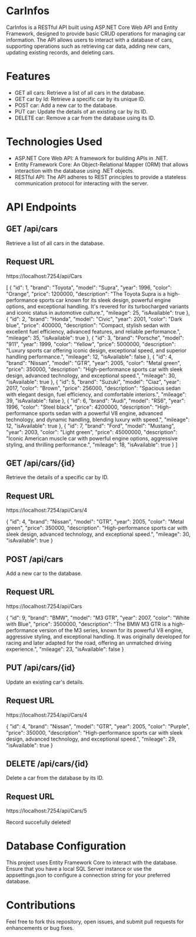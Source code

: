 # CarInfos
CarInfos is a RESTful API built using ASP.NET Core Web API and Entity Framework, designed to provide basic CRUD operations for managing car information. The API allows users to interact with a database of cars, supporting operations such as retrieving car data, adding new cars, updating existing records, and deleting cars.

# Features
- GET all cars: Retrieve a list of all cars in the database.
- GET car by Id: Retrieve a specific car by its unique ID.
- POST car: Add a new car to the database.
- PUT car: Update the details of an existing car by its ID.
- DELETE car: Remove a car from the database using its ID.

# Technologies Used
- ASP.NET Core Web API: A framework for building APIs in .NET.
- Entity Framework Core: An Object-Relational Mapper (ORM) that allows interaction with the database using .NET objects.
- RESTful API: The API adheres to REST principles to provide a stateless communication protocol for interacting with the server.

# API Endpoints

## GET /api/cars
Retrieve a list of all cars in the database.

## Request URL
https://localhost:7254/api/Cars

[
  {
    "id": 1,
    "brand": "Toyota",
    "model": "Supra",
    "year": 1996,
    "color": "Orange",
    "price": 1200000,
    "description": "The Toyota Supra is a high-performance sports car known for its sleek design, powerful engine options, and exceptional handling. It's revered for its turbocharged variants and iconic status in automotive culture.",
    "mileage": 25,
    "isAvailable": true
  },
  {
    "id": 2,
    "brand": "Honda",
    "model": "Civic",
    "year": 2001,
    "color": "Dark blue",
    "price": 400000,
    "description": "Compact, stylish sedan with excellent fuel efficiency, advanced features, and reliable performance.",
    "mileage": 35,
    "isAvailable": true
  },
  {
    "id": 3,
    "brand": "Porsche",
    "model": "911",
    "year": 1999,
    "color": "Yellow",
    "price": 5000000,
    "description": "Luxury sports car offering iconic design, exceptional speed, and superior handling performance.",
    "mileage": 12,
    "isAvailable": false
  },
  {
    "id": 4,
    "brand": "Nissan",
    "model": "GTR",
    "year": 2005,
    "color": "Metal green",
    "price": 350000,
    "description": "High-performance sports car with sleek design, advanced technology, and exceptional speed.",
    "mileage": 30,
    "isAvailable": true
  },
  {
    "id": 5,
    "brand": "Suzuki",
    "model": "Ciaz",
    "year": 2017,
    "color": "Brown",
    "price": 256000,
    "description": "Spacious sedan with elegant design, fuel efficiency, and comfortable interiors.",
    "mileage": 39,
    "isAvailable": false
  },
  {
    "id": 6,
    "brand": "Audi",
    "model": "RS6",
    "year": 1996,
    "color": "Steel black",
    "price": 4200000,
    "description": "High-performance sports sedan with a powerful V8 engine, advanced technology, and dynamic handling, blending luxury with speed.",
    "mileage": 12,
    "isAvailable": true
  },
  {
    "id": 7,
    "brand": "Ford",
    "model": "Mustang",
    "year": 2003,
    "color": "Light green",
    "price": 45000000,
    "description": "Iconic American muscle car with powerful engine options, aggressive styling, and thrilling performance.",
    "mileage": 18,
    "isAvailable": true
  }
]

## GET /api/cars/{id}
Retrieve the details of a specific car by ID.

## Request URL
https://localhost:7254/api/Cars/4

{
  "id": 4,
  "brand": "Nissan",
  "model": "GTR",
  "year": 2005,
  "color": "Metal green",
  "price": 350000,
  "description": "High-performance sports car with sleek design, advanced technology, and exceptional speed.",
  "mileage": 30,
  "isAvailable": true
}

## POST /api/cars
Add a new car to the database.

## Request URL
https://localhost:7254/api/Cars

{
  "id": 9,
  "brand": "BMW",
  "model": "M3 GTR",
  "year": 2007,
  "color": "White with Blue",
  "price": 3500000,
  "description": "The BMW M3 GTR is a high-performance version of the M3 series, known for its powerful V8 engine, aggressive styling, and exceptional handling. It was originally developed for racing and later adapted for the road, offering an unmatched driving experience.",
  "mileage": 23,
  "isAvailable": false
}

## PUT /api/cars/{id}
Update an existing car's details.

## Request URL
https://localhost:7254/api/Cars/4

{
  "id": 4,
  "brand": "Nissan",
  "model": "GTR",
  "year": 2005,
  "color": "Purple",
  "price": 350000,
  "description": "High-performance sports car with sleek design, advanced technology, and exceptional speed.",
  "mileage": 29,
  "isAvailable": true
}

## DELETE /api/cars/{id}
Delete a car from the database by its ID.

## Request URL
https://localhost:7254/api/Cars/5

Record succefully deleted!

# Database Configuration
This project uses Entity Framework Core to interact with the database. Ensure that you have a local SQL Server instance or use the appsettings.json to configure a connection string for your preferred database.

# Contributions
Feel free to fork this repository, open issues, and submit pull requests for enhancements or bug fixes.

